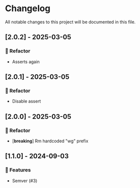 # Changelog

All notable changes to this project will be documented in this file.

## [2.0.2] - 2025-03-05

### 🚜 Refactor

- Asserts again

## [2.0.1] - 2025-03-05

### 🚜 Refactor

- Disable assert

## [2.0.0] - 2025-03-05

### 🚜 Refactor

- [**breaking**] Rm hardcoded "wg" prefix

## [1.1.0] - 2024-09-03

### 🚀 Features

- Semver (#3)

<!-- generated by git-cliff -->
